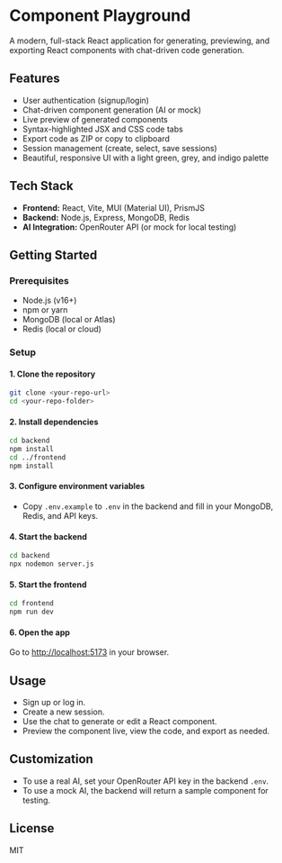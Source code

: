 # Component Playground

A modern, full-stack React application for generating, previewing, and exporting React components with chat-driven code generation.

## Features
- User authentication (signup/login)
- Chat-driven component generation (AI or mock)
- Live preview of generated components
- Syntax-highlighted JSX and CSS code tabs
- Export code as ZIP or copy to clipboard
- Session management (create, select, save sessions)
- Beautiful, responsive UI with a light green, grey, and indigo palette

## Tech Stack
- **Frontend:** React, Vite, MUI (Material UI), PrismJS
- **Backend:** Node.js, Express, MongoDB, Redis
- **AI Integration:** OpenRouter API (or mock for local testing)

## Getting Started

### Prerequisites
- Node.js (v16+)
- npm or yarn
- MongoDB (local or Atlas)
- Redis (local or cloud)

### Setup

#### 1. Clone the repository
```bash
git clone <your-repo-url>
cd <your-repo-folder>
```

#### 2. Install dependencies
```bash
cd backend
npm install
cd ../frontend
npm install
```

#### 3. Configure environment variables
- Copy `.env.example` to `.env` in the backend and fill in your MongoDB, Redis, and API keys.

#### 4. Start the backend
```bash
cd backend
npx nodemon server.js
```

#### 5. Start the frontend
```bash
cd frontend
npm run dev
```

#### 6. Open the app
Go to [http://localhost:5173](http://localhost:5173) in your browser.

## Usage
- Sign up or log in.
- Create a new session.
- Use the chat to generate or edit a React component.
- Preview the component live, view the code, and export as needed.

## Customization
- To use a real AI, set your OpenRouter API key in the backend `.env`.
- To use a mock AI, the backend will return a sample component for testing.

## License
MIT 